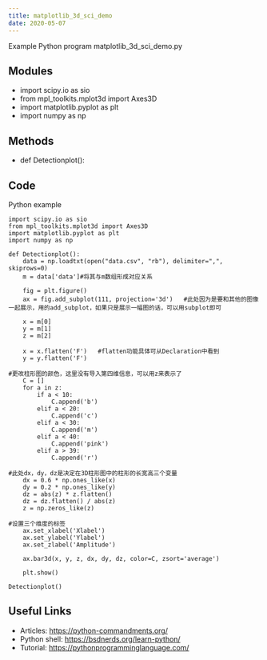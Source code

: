 ```yaml
---
title: matplotlib_3d_sci_demo
date: 2020-05-07
---
```

Example Python program matplotlib_3d_sci_demo.py

## Modules

* import scipy.io as sio
* from mpl_toolkits.mplot3d import Axes3D
* import matplotlib.pyplot as plt
* import numpy as np

## Methods

* def Detectionplot():

## Code

Python example

    import scipy.io as sio
    from mpl_toolkits.mplot3d import Axes3D
    import matplotlib.pyplot as plt
    import numpy as np
    
    def Detectionplot():
        data = np.loadtxt(open("data.csv", "rb"), delimiter=",", skiprows=0)
        m = data['data']#将其与m数组形成对应关系
    
        fig = plt.figure()
        ax = fig.add_subplot(111, projection='3d')   #此处因为是要和其他的图像一起展示，用的add_subplot，如果只是展示一幅图的话，可以用subplot即可
    
        x = m[0]
        y = m[1]
        z = m[2]
    
        x = x.flatten('F')   #flatten功能具体可从Declaration中看到
        y = y.flatten('F')
    
    #更改柱形图的颜色，这里没有导入第四维信息，可以用z来表示了
        C = []
        for a in z:
            if a < 10:
                C.append('b')
            elif a < 20:
                C.append('c')
            elif a < 30:
                C.append('m')
            elif a < 40:
                C.append('pink')
            elif a > 39:
                C.append('r')
    
    #此处dx，dy，dz是决定在3D柱形图中的柱形的长宽高三个变量
        dx = 0.6 * np.ones_like(x)
        dy = 0.2 * np.ones_like(y)
        dz = abs(z) * z.flatten()
        dz = dz.flatten() / abs(z)
        z = np.zeros_like(z)
    
    #设置三个维度的标签
        ax.set_xlabel('Xlabel')
        ax.set_ylabel('Ylabel')
        ax.set_zlabel('Amplitude')
    
        ax.bar3d(x, y, z, dx, dy, dz, color=C, zsort='average')
    
        plt.show()
    
    Detectionplot()

## Useful Links

- Articles: https://python-commandments.org/
- Python shell: https://bsdnerds.org/learn-python/
- Tutorial: https://pythonprogramminglanguage.com/
